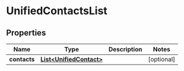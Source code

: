 # UnifiedContactsList

## Properties
Name | Type | Description | Notes
------------ | ------------- | ------------- | -------------
**contacts** | [**List&lt;UnifiedContact&gt;**](UnifiedContact.md) |  |  [optional]
